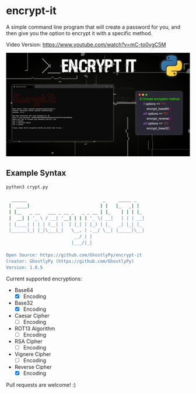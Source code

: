 # encrypt-it

A simple command line program that will create a password for you, and then give you the option to encrypt it with a specific method.

Video Version: https://www.youtube.com/watch?v=mC-to0vgC5M

<img src="https://raw.githubusercontent.com/GhostlyPy/encrypt-it/main/encrypt-it-tn.jpg" alt="Encrypt It Banner"><br>

## Example Syntax
```bash
python3 crypt.py

  ______                             _     _____ _   
 |  ____|                           | |   |_   _| |  
 | |__   _ __   ___ _ __ _   _ _ __ | |_    | | | |_ 
 |  __| | '_ \ / __| '__| | | | '_ \| __|   | | | __|
 | |____| | | | (__| |  | |_| | |_) | |_   _| |_| |_ 
 |______|_| |_|\___|_|   \__, | .__/ \__| |_____|\__|
                          __/ | |                    
                         |___/|_|
                         
Open Source: https://github.com/GhostlyPy/encrypt-it
Creator: GhostlyPy (https://github.com/GhostlyPy)
Version: 1.0.5
```

Current supported encryptions:

- Base64
  - [x] Encoding
- Base32
  - [x] Encoding
- Caesar Cipher
  - [ ] Encoding
- ROT13 Algorithm
  - [ ] Encoding
- RSA Cipher
  - [ ] Encoding
- Vignere Cipher
  - [ ] Encoding
- Reverse Cipher
  - [x] Encoding

Pull requests are welcome! :)
